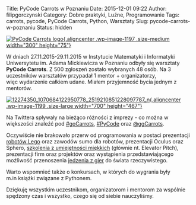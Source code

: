 Title: PyCode Carrots w Poznaniu
Date: 2015-12-01 09:22
Author: filipgorczynski
Category: Dobre praktyki, Luźne, Programowanie
Tags: carrots, pycode, PyCode Carrots, Python, Warsztaty
Slug: pycode-carrots-w-poznaniu
Status: hidden

[![PyCode Carrots logo](https://filipgorczynski.files.wordpress.com/2015/12/pycodecarrots.png?w=300){.aligncenter .wp-image-1197 .size-medium width="300" height="75"}](https://filipgorczynski.files.wordpress.com/2015/12/pycodecarrots.png)

W dniach 27.11.2015-29.11.2015 w Instytucie Matematyki i Informatyki Uniwersytetu im. Adama Mickiewicza w Poznaniu odbyły się warsztaty **PyCode Carrots**. Z 500 zgłoszeń zostało wybranych 48 osób. Na 3 uczestników warsztatów przypadał 1 mentor + organizatorzy, więc wydarzenie całkiem udane. Miałem przyjemność bycia jednym z mentorów.

[![12274350\_1070684122950778\_2519210851228097787\_n](https://filipgorczynski.files.wordpress.com/2015/12/12274350_1070684122950778_2519210851228097787_n.jpg?w=700){.aligncenter .wp-image-1199 .size-large width="700" height="467"}](https://filipgorczynski.files.wordpress.com/2015/12/12274350_1070684122950778_2519210851228097787_n.jpg)

Na Twittera spływały na bieżąco różności z imprezy - co można w większości znaleźć pod [\#goCarrots](https://twitter.com/search?q=%23goCarrots&src=typd), [\#PyCode](https://twitter.com/search?q=%23PyCode&src=typd) oraz [\@ggCarrots](https://twitter.com/ggCarrots).

Oczywiście nie brakowało przerw od programowania w postaci prezentacji [robotów Lego](https://www.facebook.com/Go4Robot/) oraz zawodów sumo dla robotów, prezentacji Oculus oraz Sphero, [szkolenia z umiejętności miękkich](http://michallegowski.pl/) (głównie nt. Elevator Pitch), prezentacji firm oraz projektów oraz wystąpienia przedstawiającego możliwość przenoszenia [jedzenia z gier](http://nerdskitchen.pl/) do świata rzeczywistego.

Warto wspomnieć także o konkursach, w których do wygrania były m.in książki związane z Pythonem.

Dziękuję wszystkim uczestnikom, organizatorom i mentorom za wspólnie spędzony czas i wszystko, czego się od siebie nauczyliśmy.
